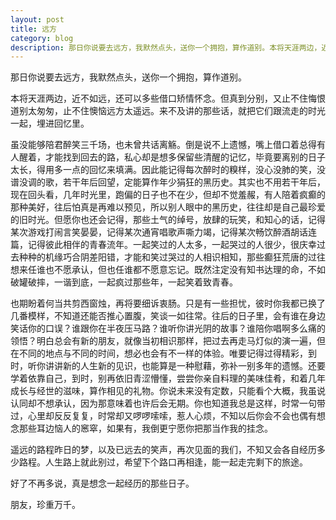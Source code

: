```yaml
---
layout: post
title: 远方
category: blog
description: 那日你说要去远方，我默然点头，送你一个拥抱，算作道别。本将天涯两边，近不如远，还可以多些借口来矫情怀念。但真到分别，又止不住悔恨道别太匆匆，止不住懊恼远方太遥远。来不及讲的那些话，就把它们跟流走的时光一起，埋进回忆里。虽没能够陪君醉笑三千场，也未曾······
---
```

那日你说要去远方，我默然点头，送你一个拥抱，算作道别。

本将天涯两边，近不如远，还可以多些借口矫情怀念。但真到分别，又止不住悔恨道别太匆匆，止不住懊恼远方太遥远。来不及讲的那些话，就把它们跟流走的时光一起，埋进回忆里。

虽没能够陪君醉笑三千场，也未曾共话离觞。倒是说不上遗憾，嘴上借口着总得有人醒着，才能找到回去的路，私心却是想多保留些清醒的记忆，毕竟要离别的日子太长，得用多一点的回忆来填满。因此能记得每次醉时的糗样，没心没肺的笑，没谱没调的歌，若干年后回望，定能算作年少狷狂的黑历史。其实也不用若干年后，现在回头看，几年时光里，跑偏的日子也不在少，但却不觉羞赧，有人陪着疯癫的那种美好，往后怕真是再难以预见，所以别人眼中的黑历史，往往却是自己最珍爱的旧时光。但愿你也还会记得，那些土气的绰号，放肆的玩笑，和知心的话，记得某次游戏打闹言笑晏晏，记得某次通宵唱歌声嘶力竭，记得某次畅饮醉酒胡话连篇，记得彼此相伴的青春流年。一起笑过的人太多，一起哭过的人很少，很庆幸过去种种的机缘巧合阴差阳错，才能和笑过哭过的人相识相知，那些癫狂荒唐的过往想来任谁也不愿承认，但也任谁都不愿意忘记。既然注定没有知书达理的命，不如破罐破摔，一谐到底，一起疯过那些年，一起笑着致青春。

也期盼着何当共剪西窗烛，再将要细诉衷肠。只是有一些担忧，彼时你我都已换了几番模样，不知道还能否推心置腹，笑谈一如往常。往后的日子里，会有谁在身边笑话你的口误？谁跟你在半夜压马路？谁听你讲光阴的故事？谁陪你唱啊多么痛的领悟？明白总会有新的朋友，就像当初相识那样，把过去再走马灯似的演一遍，但在不同的地点与不同的时间，想必也会有不一样的体验。唯要记得过得精彩，到时，听你讲讲新的人生新的见识，也能算是一种慰藉，弥补一别多年的遗憾。还要学着依靠自己，到时，别再依旧青涩懵懂，尝尝你亲自料理的美味佳肴，和着几年成长与经世的滋味，算作相见的礼物。你说未来没有定数，只能看个大概，我虽说认同却不想承认，因为那意味着也许后会无期。你也知道我总是这样，时常一句带过，心里却反反复复，时常却又啰啰嗦嗦，惹人心烦，不知以后你会不会也偶有想念那些耳边恼人的窸窣，如果有，我倒更宁愿你把那当作我的挂念。

遥远的路程昨日的梦，以及已远去的笑声，再次见面的我们，不知又会各自经历多少路程。人生路上就此别过，希望下个路口再相逢，能一起走完剩下的旅途。

好了不再多说，真是想念一起经历的那些日子。

朋友，珍重万千。